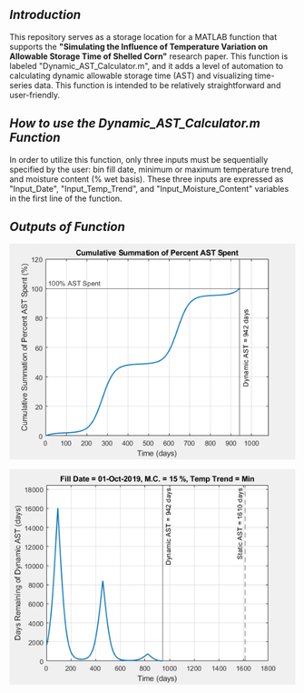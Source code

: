 ## _Introduction_

This repository serves as a storage location for a MATLAB function that supports the **"Simulating the Influence of Temperature Variation on Allowable Storage Time of Shelled Corn"** research paper.  This function is labeled "Dynamic_AST_Calculator.m", and it adds a level of automation to calculating dynamic allowable storage time (AST) and visualizing time-series data.  This function is intended to be relatively straightforward and user-friendly.

## _How to use the Dynamic_AST_Calculator.m Function_

In order to utilize this function, only three inputs must be sequentially specified by the user: bin fill date, minimum or maximum temperature trend, and moisture content (% wet basis).  These three inputs are expressed as "Input_Date", "Input_Temp_Trend", and "Input_Moisture_Content" variables in the first line of the function.

## _Outputs of Function_

![image](Example_Outputs_of_Dynamic_AST_Function/Figure_1_Example_Output.PNG "Figure 1 Example Output")

![image](Example_Outputs_of_Dynamic_AST_Function/Figure_2_Example_Output.PNG "Figure 2 Example Output")


